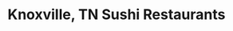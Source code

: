 ---
layout: city
title: Knoxville, TN Sushi Restaurants
permalink: /tennessee/knoxville/
stateAbbr: TN
stateName: Tennessee
cityName: Knoxville
---